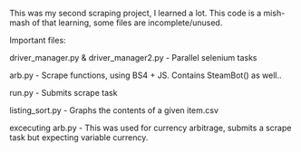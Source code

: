 This was my second scraping project, I learned a lot.
This code is  a mish-mash of that learning, some files are incomplete/unused.

Important files:

driver_manager.py & driver_manager2.py - Parallel selenium tasks

arb.py - Scrape functions, using BS4 + JS. Contains SteamBot() as well..

run.py - Submits scrape task

listing_sort.py - Graphs the contents of a given item.csv

excecuting arb.py - This was used for currency arbitrage, submits a scrape task but expecting variable currency.
